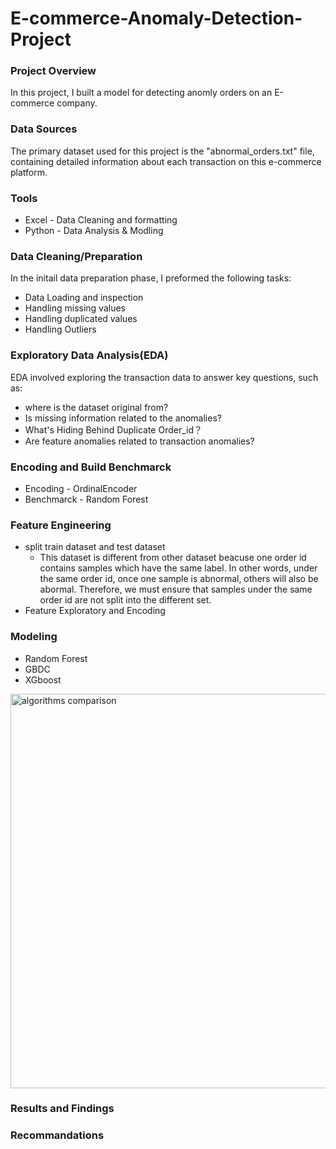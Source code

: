 # E-commerce-Anomaly-Detection-Project
### Project Overview
In this project, I built a model for detecting anomly orders on an E-commerce company. 
### Data Sources
The primary dataset used for this project is the "abnormal_orders.txt" file, containing detailed information about each transaction on this e-commerce platform.
### Tools
- Excel - Data Cleaning and formatting
- Python - Data Analysis & Modling
### Data Cleaning/Preparation 
In the initail data preparation phase, I preformed the following tasks:
- Data Loading and inspection
- Handling missing values
- Handling duplicated values
- Handling Outliers
### Exploratory Data Analysis(EDA)
EDA involved exploring the transaction data to answer key questions, such as:
- where is the dataset original from?
- Is missing information related to the anomalies?
- What's Hiding Behind Duplicate Order_id？
- Are feature anomalies related to transaction anomalies?

### Encoding and Build Benchmarck
- Encoding - OrdinalEncoder
- Benchmarck - Random Forest

### Feature Engineering
- split train dataset and test dataset
  - This dataset is different from other dataset beacuse one order id contains samples which have the same label. In other words, under the same order id, once one sample is abnormal, others will also be abormal. Therefore, we must ensure that samples under the same order id are not split into the different set.
- Feature Exploratory and Encoding
  
### Modeling
- Random Forest
- GBDC
- XGboost
<img width="631" alt="algorithms comparison" src="https://github.com/jingfanqu/E-commerce-Anomaly-Detection-Project/assets/116844729/29b291da-a540-48ed-a07e-bd1361f20c17">

  

### Results and Findings

### Recommandations

